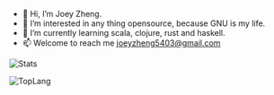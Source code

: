 - 👋 Hi, I’m Joey Zheng.
- 👀 I’m interested in any thing opensource, because GNU is my life.
- 🌱 I’m currently learning scala, clojure, rust and haskell.
- 📫 Welcome to reach me joeyzheng5403@gmail.com

![Stats](https://github-readme-stats.vercel.app/api?username=joeyzheng5403&show_icons=true)

![TopLang](https://github-readme-stats.vercel.app/api/top-langs/?username=joeyzheng5403&layout=compact&card_width=444)

<!---
joeyzheng5403/joeyzheng5403 is a ✨ special ✨ repository because its `README.md` (this file) appears on your GitHub profile.
You can click the Preview link to take a look at your changes.
--->
